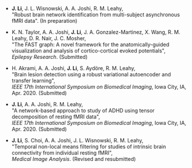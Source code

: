 * **J. Li**, J. L. Wisnowski, A. A. Joshi, R. M. Leahy,  
"Robust brain network identification from multi-subject asynchronous fMRI data". (In preparation)

* K. N. Taylor, A. A. Joshi, **J. Li**, J. A. Gonzalez-Martinez, X. Wang, R. M. Leahy, D. R. Nair, J. C. Mosher,  
"The FAST graph: A novel framework for the anatomically-guided visualization and analysis of cortico-cortical evoked potentials",  
*Epilepsy Research*. (Submitted)

* H. Akrami, A. A. Joshi, **J. Li**, S. Aydöre, R. M. Leahy,  
"Brain lesion detection using a robust variational autoencoder and transfer learning",  
*IEEE 17th International Symposium on Biomedical Imaging*, Iowa City, IA, Apr. 2020. (Submitted)

* **J. Li**, A. A. Joshi, R. M. Leahy,  
"A network-based approach to study of ADHD using tensor decomposition of resting fMRI data",  
*IEEE 17th International Symposium on Biomedical Imaging*, Iowa City, IA, Apr. 2020. (Submitted)

* **J. Li**, S. Choi, A. A. Joshi, J. L. Wisnowski, R. M. Leahy,  
"Temporal non-local means filtering for studies of intrinsic brain connectivity from individual resting fMRI",  
*Medical Image Analysis*. (Revised and resubmitted)
